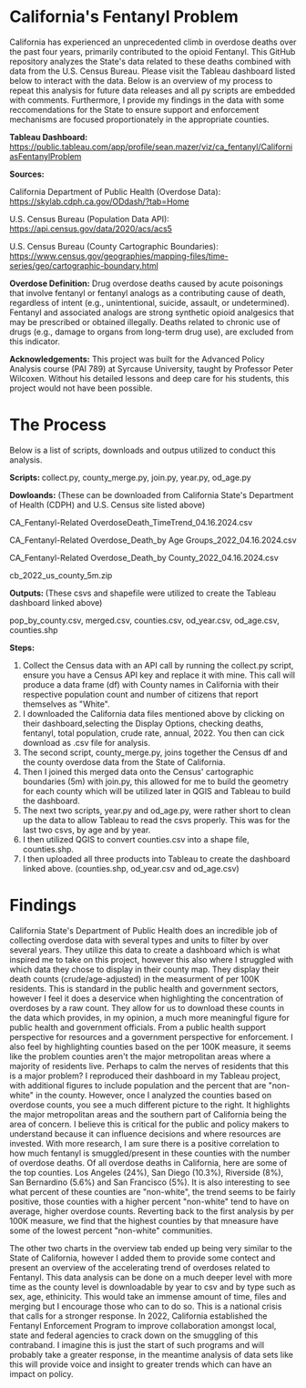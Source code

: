 # California's Fentanyl Problem

California has experienced an unprecedented climb in overdose deaths over the past four years, primarily contributed to the opioid Fentanyl. This GitHub repository analyzes the State's data related to these deaths combined with data from the U.S. Census Bureau. Please visit the Tableau dashboard listed below to interact with the data. Below is an overview of my process to repeat this analysis for future data releases and all py scripts are embedded with comments. Furthermore, I provide my findings in the data with some reccomendations for the State to ensure support and enforcement mechanisms are focused proportionately in the appropriate counties.

<b> Tableau Dashboard: </b> 
https://public.tableau.com/app/profile/sean.mazer/viz/ca_fentanyl/CaliforniasFentanylProblem

<b> Sources:</b> 

California Department of Public Health (Overdose Data):
https://skylab.cdph.ca.gov/ODdash/?tab=Home

U.S. Census Bureau (Population Data API): 
https://api.census.gov/data/2020/acs/acs5

U.S. Census Bureau (County Cartographic Boundaries): 
https://www.census.gov/geographies/mapping-files/time-series/geo/cartographic-boundary.html

<b> Overdose Definition:</b> 
Drug overdose deaths caused by acute poisonings that involve fentanyl or fentanyl analogs as a contributing cause of death, regardless of intent (e.g., unintentional, suicide, assault, or undetermined). Fentanyl and associated analogs are strong synthetic opioid analgesics that may be prescribed or obtained illegally. Deaths related to chronic use of drugs (e.g., damage to organs from long-term drug use), are excluded from this indicator.

<b> Acknowledgements:</b> 
This project was built for the Advanced Policy Analysis course (PAI 789) at Syrcause University, taught by Professor Peter Wilcoxen. Without his detailed lessons and deep care for his students, this project would not have been possible. 

# The Process
Below is a list of scripts, downloads and outpus utilized to conduct this analysis. 

<b> Scripts: </b> 
collect.py, county_merge.py, join.py, year.py, od_age.py

<b>Dowloands:</b> (These can be downloaded from California State's Department of Health (CDPH) and U.S. Census site listed above)

CA_Fentanyl-Related OverdoseDeath_TimeTrend_04.16.2024.csv

CA_Fentanyl-Related Overdose_Death_by Age Groups_2022_04.16.2024.csv

CA_Fentanyl-Related Overdose_Death_by County_2022_04.16.2024.csv

cb_2022_us_county_5m.zip

<b>Outputs: </b> (These csvs and shapefile were utilized to create the Tableau dashboard linked above)

pop_by_county.csv, merged.csv, counties.csv, od_year.csv, od_age.csv, counties.shp

<b>Steps:</b>
1. Collect the Census data with an API call by running the collect.py script, ensure you have a Census API key and replace it with mine. This call will produce a data frame (df) with County names in California with their respective population count and number of citizens that report themselves as "White".
2. I downloaded the California data files mentioned above by clicking on their dashboard,selecting the Display Options, checking deaths, fentanyl, total population, crude rate, annual, 2022. You then can cick download as .csv file for analysis.
3. The second script, county_merge.py, joins together the Census df and the county overdose data from the State of California.
4. Then I joined this merged data onto the Census' cartographic boundaries (5m) with join.py, this allowed for me to build the geometry for each county which will be utilized later in QGIS and Tableau to build the dashboard.
5. The next two scripts, year.py and od_age.py, were rather short to clean up the data to allow Tableau to read the csvs properly. This was for the last two csvs, by age and by year.
6. I then utilized QGIS to convert counties.csv into a shape file, counties.shp.
7. I then uploaded all three products into Tableau to create the dashboard linked above. (counties.shp, od_year.csv and od_age.csv)

# Findings
California State's Department of Public Health does an incredible job of collecting overdose data with several types and units to filter by over several years. They utilize this data to create a dashboard which is what inspired me to take on this project, however this also where I struggled with which data they chose to display in their county map. They display their death counts (crude/age-adjusted) in the measurment of per 100K residents. This is standard in the public health and government sectors, however I feel it does a deservice when highlighting the concentration of overdoses by a raw count. They allow for us to download these counts in the data which provides, in my opinion, a much more meaningful figure for public health and government officials. From a public health support perspective for resources and a government perspective for enforcement. I also feel by highlighting counties based on the per 100K measure, it seems like the problem counties aren't the major metropolitan areas where a majority of residents live. Perhaps to calm the nerves of residents that this is a major problem? I reproduced their dashboard in my Tableau project, with additional figures to include population and the percent that are "non-white" in the county. However, once I analyzed the counties based on overdose counts, you see a much different picture to the right. It highlights the major metropolitan areas and the southern part of California being the area of concern. I believe this is critical for the public and policy makers to understand because it can influence decisions and where resources are invested. With more research, I am sure there is a positive correlation to how much fentanyl is smuggled/present in these counties with the number of overdose deaths. Of all overdose deaths in California, here are some of the top counties. Los Angeles (24%), San Diego (10.3%), Riverside (8%), San Bernardino (5.6%) and San Francisco (5%). It is also interesting to see what percent of these counties are "non-white", the trend seems to be fairly positive, those counties with a higher percent "non-white" tend to have on average, higher overdose counts. Reverting back to the first analysis by per 100K measure, we find that the highest counties by that mneasure have some of the lowest percent "non-white" communities.

The other two charts in the overview tab ended up being very similar to the State of California, however I added them to provide some contect and present an overview of the accelerating trend of overdoses related to Fentanyl. This data analysis can be done on a much deeper level with more time as the county level is downloadable by year to csv and by type such as sex, age, ethinicity. This would take an immense amount of time, files and merging but I encourage those who can to do so. This is a national crisis that calls for a stronger response. In 2022, California established the Fentanyl Enforcement Program to improve collaboration amongst local, state and federal agencies to crack down on the smuggling of this contraband. I imagine this is just the start of such programs and will probably take a greater response, in the meantime analysis of data sets like this will provide voice and insight to greater trends which can have an impact on policy. 
